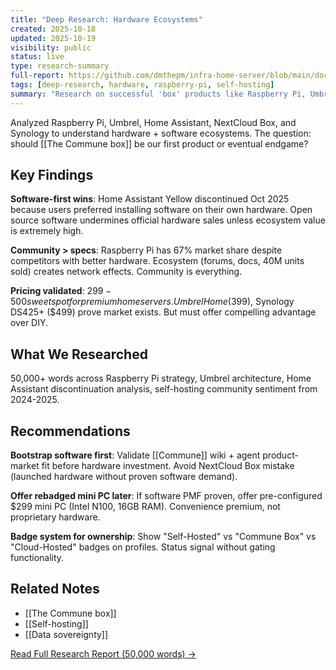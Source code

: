 ```yaml
---
title: "Deep Research: Hardware Ecosystems"
created: 2025-10-18
updated: 2025-10-19
visibility: public
status: live
type: research-summary
full-report: https://github.com/dmthepm/infra-home-server/blob/main/docs/deep-research/2025-10-18-commune-box-hardware-ecosystem/original/commune-box-ecosystem-research.md
tags: [deep-research, hardware, raspberry-pi, self-hosting]
summary: "Research on successful 'box' products like Raspberry Pi, Umbrel, and Home Assistant. Key lesson: software-first, hardware optional. Validate PMF before custom hardware."
---
```


Analyzed Raspberry Pi, Umbrel, Home Assistant, NextCloud Box, and Synology to understand hardware + software ecosystems. The question: should [[The Commune box]] be our first product or eventual endgame?

## Key Findings

**Software-first wins**: Home Assistant Yellow discontinued Oct 2025 because users preferred installing software on their own hardware. Open source software undermines official hardware sales unless ecosystem value is extremely high.

**Community > specs**: Raspberry Pi has 67% market share despite competitors with better hardware. Ecosystem (forums, docs, 40M units sold) creates network effects. Community is everything.

**Pricing validated**: $299-500 sweet spot for premium home servers. Umbrel Home ($399), Synology DS425+ ($499) prove market exists. But must offer compelling advantage over DIY.

## What We Researched

50,000+ words across Raspberry Pi strategy, Umbrel architecture, Home Assistant discontinuation analysis, self-hosting community sentiment from 2024-2025.

## Recommendations

**Bootstrap software first**: Validate [[Commune]] wiki + agent product-market fit before hardware investment. Avoid NextCloud Box mistake (launched hardware without proven software demand).

**Offer rebadged mini PC later**: If software PMF proven, offer pre-configured $299 mini PC (Intel N100, 16GB RAM). Convenience premium, not proprietary hardware.

**Badge system for ownership**: Show "Self-Hosted" vs "Commune Box" vs "Cloud-Hosted" badges on profiles. Status signal without gating functionality.

## Related Notes

- [[The Commune box]]
- [[Self-hosting]]
- [[Data sovereignty]]

[Read Full Research Report (50,000 words) →](https://github.com/dmthepm/infra-home-server/blob/main/docs/deep-research/2025-10-18-commune-box-hardware-ecosystem/original/commune-box-ecosystem-research.md)
